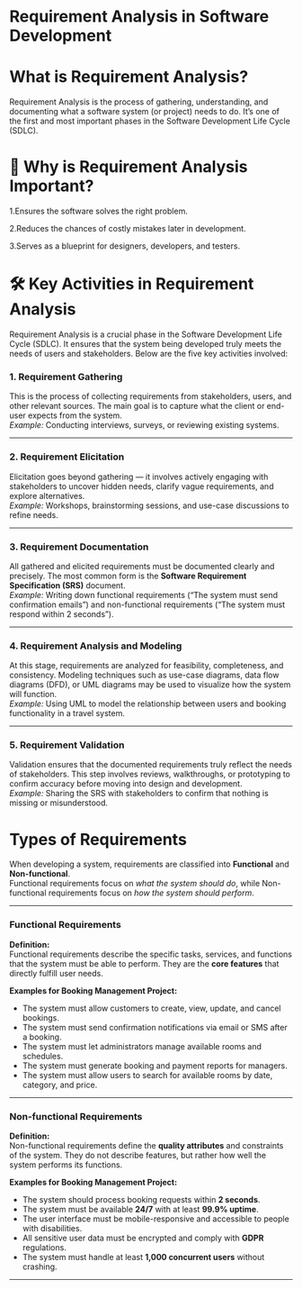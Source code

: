 # Requirement Analysis in Software Development

# What is Requirement Analysis?
Requirement Analysis is the process of gathering, understanding, and documenting what a software system (or project) needs to do. It’s one of the first and most important phases in the Software Development Life Cycle (SDLC).

# 🔑 Why is Requirement Analysis Important?
1.Ensures the software solves the right problem.

2.Reduces the chances of costly mistakes later in development.

3.Serves as a blueprint for designers, developers, and testers.

# 🛠️ Key Activities in Requirement Analysis

Requirement Analysis is a crucial phase in the Software Development Life Cycle (SDLC). It ensures that the system being developed truly meets the needs of users and stakeholders. Below are the five key activities involved:

### 1. Requirement Gathering
This is the process of collecting requirements from stakeholders, users, and other relevant sources. The main goal is to capture what the client or end-user expects from the system.  
*Example:* Conducting interviews, surveys, or reviewing existing systems.

---

### 2. Requirement Elicitation
Elicitation goes beyond gathering — it involves actively engaging with stakeholders to uncover hidden needs, clarify vague requirements, and explore alternatives.  
*Example:* Workshops, brainstorming sessions, and use-case discussions to refine needs.

---

### 3. Requirement Documentation
All gathered and elicited requirements must be documented clearly and precisely. The most common form is the **Software Requirement Specification (SRS)** document.  
*Example:* Writing down functional requirements (“The system must send confirmation emails”) and non-functional requirements (“The system must respond within 2 seconds”).

---

### 4. Requirement Analysis and Modeling
At this stage, requirements are analyzed for feasibility, completeness, and consistency. Modeling techniques such as use-case diagrams, data flow diagrams (DFD), or UML diagrams may be used to visualize how the system will function.  
*Example:* Using UML to model the relationship between users and booking functionality in a travel system.

---


### 5. Requirement Validation
Validation ensures that the documented requirements truly reflect the needs of stakeholders. This step involves reviews, walkthroughs, or prototyping to confirm accuracy before moving into design and development.  
*Example:* Sharing the SRS with stakeholders to confirm that nothing is missing or misunderstood.

# Types of Requirements
When developing a system, requirements are classified into **Functional** and **Non-functional**.  
Functional requirements focus on *what the system should do*, while Non-functional requirements focus on *how the system should perform*.

---

### Functional Requirements
**Definition:**  
Functional requirements describe the specific tasks, services, and functions that the system must be able to perform. They are the **core features** that directly fulfill user needs.  

**Examples for Booking Management Project:**  
- The system must allow customers to create, view, update, and cancel bookings.  
- The system must send confirmation notifications via email or SMS after a booking.  
- The system must let administrators manage available rooms and schedules.  
- The system must generate booking and payment reports for managers.  
- The system must allow users to search for available rooms by date, category, and price.  

---

### Non-functional Requirements
**Definition:**  
Non-functional requirements define the **quality attributes** and constraints of the system. They do not describe features, but rather how well the system performs its functions.  

**Examples for Booking Management Project:**  
- The system should process booking requests within **2 seconds**.  
- The system must be available **24/7** with at least **99.9% uptime**.  
- The user interface must be mobile-responsive and accessible to people with disabilities.  
- All sensitive user data must be encrypted and comply with **GDPR** regulations.  
- The system must handle at least **1,000 concurrent users** without crashing.  

---
